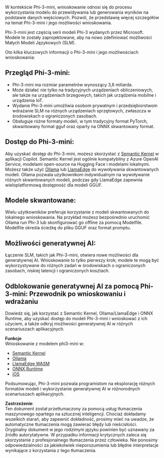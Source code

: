 W kontekście Phi-3-mini, wnioskowanie odnosi się do procesu wykorzystania modelu do przewidywania lub generowania wyników na podstawie danych wejściowych. Pozwól, że przedstawię więcej szczegółów na temat Phi-3-mini i jego możliwości wnioskowania.

Phi-3-mini jest częścią serii modeli Phi-3 wydanych przez Microsoft. Modele te zostały zaprojektowane, aby na nowo zdefiniować możliwości Małych Modeli Językowych (SLM).

Oto kilka kluczowych informacji o Phi-3-mini i jego możliwościach wnioskowania:

## **Przegląd Phi-3-mini:**
- Phi-3-mini ma rozmiar parametrów wynoszący 3,8 miliarda.
- Może działać nie tylko na tradycyjnych urządzeniach obliczeniowych, ale także na urządzeniach brzegowych, takich jak urządzenia mobilne i urządzenia IoT.
- Wydanie Phi-3-mini umożliwia osobom prywatnym i przedsiębiorstwom wdrażanie SLM na różnych urządzeniach sprzętowych, zwłaszcza w środowiskach o ograniczonych zasobach.
- Obsługuje różne formaty modeli, w tym tradycyjny format PyTorch, skwantowany format gguf oraz oparty na ONNX skwantowany format.

## **Dostęp do Phi-3-mini:**
Aby uzyskać dostęp do Phi-3-mini, możesz skorzystać z [Semantic Kernel](https://github.com/microsoft/SemanticKernelCookBook?WT.mc_id=aiml-138114-kinfeylo) w aplikacji Copilot. Semantic Kernel jest ogólnie kompatybilny z Azure OpenAI Service, modelami open-source na Hugging Face i modelami lokalnymi.  
Możesz także użyć [Ollama](https://ollama.com) lub [LlamaEdge](https://llamaedge.com) do wywoływania skwantowanych modeli. Ollama pozwala użytkownikom indywidualnym na wywoływanie różnych skwantowanych modeli, podczas gdy LlamaEdge zapewnia wieloplatformową dostępność dla modeli GGUF.

## **Modele skwantowane:**
Wielu użytkowników preferuje korzystanie z modeli skwantowanych do lokalnego wnioskowania. Na przykład możesz bezpośrednio uruchomić Ollama run Phi-3 lub skonfigurować go offline za pomocą Modelfile. Modelfile określa ścieżkę do pliku GGUF oraz format promptu.

## **Możliwości generatywnej AI:**
Łączenie SLM, takich jak Phi-3-mini, otwiera nowe możliwości dla generatywnej AI. Wnioskowanie to tylko pierwszy krok; modele te mogą być wykorzystywane do różnych zadań w środowiskach o ograniczonych zasobach, niskiej latencji i ograniczonych kosztach.

## **Odblokowanie generatywnej AI za pomocą Phi-3-mini: Przewodnik po wnioskowaniu i wdrażaniu**  
Dowiedz się, jak korzystać z Semantic Kernel, Ollama/LlamaEdge i ONNX Runtime, aby uzyskać dostęp do modeli Phi-3-mini i wnioskować z ich użyciem, a także odkryj możliwości generatywnej AI w różnych scenariuszach aplikacyjnych.

**Funkcje**  
Wnioskowanie z modelem phi3-mini w:

- [Semantic Kernel](https://github.com/Azure-Samples/Phi-3MiniSamples/tree/main/semantickernel?WT.mc_id=aiml-138114-kinfeylo)
- [Ollama](https://github.com/Azure-Samples/Phi-3MiniSamples/tree/main/ollama?WT.mc_id=aiml-138114-kinfeylo)
- [LlamaEdge WASM](https://github.com/Azure-Samples/Phi-3MiniSamples/tree/main/wasm?WT.mc_id=aiml-138114-kinfeylo)
- [ONNX Runtime](https://github.com/Azure-Samples/Phi-3MiniSamples/tree/main/onnx?WT.mc_id=aiml-138114-kinfeylo)
- [iOS](https://github.com/Azure-Samples/Phi-3MiniSamples/tree/main/ios?WT.mc_id=aiml-138114-kinfeylo)

Podsumowując, Phi-3-mini pozwala programistom na eksplorację różnych formatów modeli i wykorzystanie generatywnej AI w różnorodnych scenariuszach aplikacyjnych.

**Zastrzeżenie**:  
Ten dokument został przetłumaczony za pomocą usług tłumaczenia maszynowego opartego na sztucznej inteligencji. Chociaż dokładamy wszelkich starań, aby zapewnić dokładność, prosimy mieć na uwadze, że automatyczne tłumaczenia mogą zawierać błędy lub nieścisłości. Oryginalny dokument w jego rodzimym języku powinien być uznawany za źródło autorytatywne. W przypadku informacji krytycznych zaleca się skorzystanie z profesjonalnego tłumaczenia przez człowieka. Nie ponosimy odpowiedzialności za jakiekolwiek nieporozumienia lub błędne interpretacje wynikające z korzystania z tego tłumaczenia.